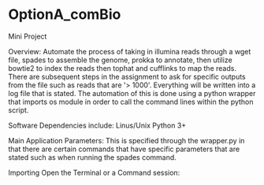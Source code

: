 # OptionA_comBio
Mini Project

Overview:
Automate the process of taking in illumina reads through a wget file, spades to assemble the genome, prokka to annotate, then utilize bowtie2 to index the reads then tophat and cufflinks to map the reads. There are subsequent steps in the assignment to ask for specific outputs from the file such as reads that are '> 1000'. Everything will be written into a log file that is stated. The automation of this is done using a python wrapper that imports os module in order to call the command lines within the python script. 

Software Dependencies include:
  Linus/Unix
  Python 3+
  
Main Application Parameters:
  This is specified through the wrapper.py in that there are certain commands that have specific parameters that are stated 
  such as when running the spades command.
  
Importing
  Open the Terminal or a Command session:
  
